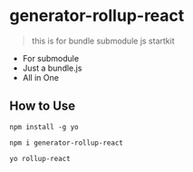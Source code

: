 # generator-rollup-react
> this is for bundle submodule js startkit

- For submodule
- Just a bundle.js
- All in One

## How to Use


```
npm install -g yo
```

```
npm i generator-rollup-react
```

```
yo rollup-react
```

